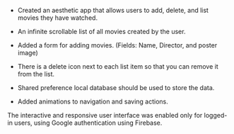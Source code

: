 - Created an aesthetic app that allows users to add, delete, and list movies they have watched. 

- An infinite scrollable list of all movies created by the user.

 - Added a form for adding movies. (Fields: Name, Director, and poster image) 

- There is a delete icon next to each list item so that you can remove it from the list.

- Shared preference local database should be used to store the data.

 - Added animations to navigation and saving actions.

The interactive and responsive user interface was enabled only for logged-in users, using Google authentication using Firebase.

